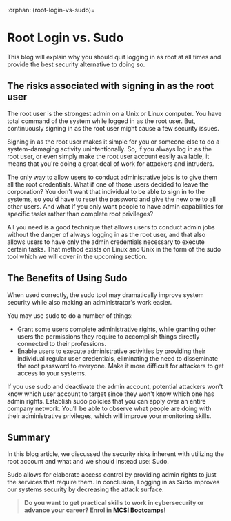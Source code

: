 :orphan:
(root-login-vs-sudo)=
# Root Login vs. Sudo
 

This blog will explain why you should quit logging in as root at all times and provide the best security alternative to doing so.

## The risks associated with signing in as the root user

The root user is the strongest admin on a Unix or Linux computer. You have total command of the system while logged in as the root user. But, continuously signing in as the root user might cause a few security issues.

Signing in as the root user makes it simple for you or someone else to do a system-damaging activity unintentionally. So, if you always log in as the root user, or even simply make the root user account easily available, it means that you're doing a great deal of work for attackers and intruders.

The only way to allow users to conduct administrative jobs is to give them all the root credentials. What if one of those users decided to leave the corporation? You don't want that individual to be able to sign in to the systems, so you'd have to reset the password and give the new one to all other users. And what if you only want people to have admin capabilities for specific tasks rather than complete root privileges?

All you need is a good technique that allows users to conduct admin jobs without the danger of always logging in as the root user, and that also allows users to have only the admin credentials necessary to execute certain tasks. That method exists on Linux and Unix in the form of the sudo tool which we will cover in the upcoming section.

## The Benefits of Using Sudo

When used correctly, the sudo tool may dramatically improve system security while also making an administrator's work easier.

You may use sudo to do a number of things:

- Grant some users complete administrative rights, while granting other users the permissions they require to accomplish things directly connected to their professions.
- Enable users to execute administrative activities by providing their individual regular user credentials, eliminating the need to disseminate the root password to everyone. Make it more difficult for attackers to get access to your systems.

If you use sudo and deactivate the admin account, potential attackers won't know which user account to target since they won't know which one has admin rights. Establish sudo policies that you can apply over an entire company network. You'll be able to observe what people are doing with their administrative privileges, which will improve your monitoring skills.

## Summary

In this blog article, we discussed the security risks inherent with utilizing the root account and what and we should instead use: Sudo.

Sudo allows for elaborate access control by providing admin rights to just the services that require them. In conclusion, Logging in as Sudo improves our systems security by decreasing the attack surface.

> **Do you want to get practical skills to work in cybersecurity or advance your career? Enrol in [MCSI Bootcamps](https://www.mosse-institute.com/bootcamps.html)!**